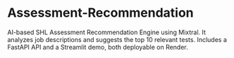 # Assessment-Recommendation
AI-based SHL Assessment Recommendation Engine using Mixtral. It analyzes job descriptions and suggests the top 10 relevant tests. Includes a FastAPI API and a Streamlit demo, both deployable on Render.
